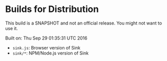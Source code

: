 # Builds for Distribution

This build is a SNAPSHOT and not an official release.  You might not want to use it.

Built on: Thu Sep 29 01:35:31 UTC 2016

* `sink.js`: Browser version of Sink
* `sink/*`: NPM/Node.js version of Sink
